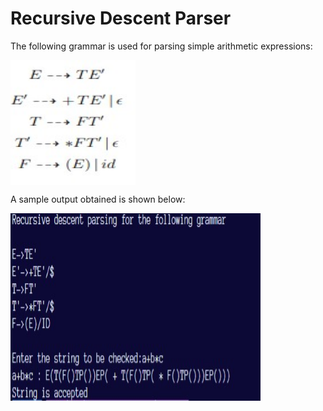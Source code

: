 # Recursive Descent Parser

The following grammar is used for parsing simple arithmetic expressions:

<img align="center" alt="Coding" width="200" height="200" src="https://github.com/adi666-png/System-Software-Labs/blob/main/assets/arith.jpg">

A sample output obtained is shown below:

<img align="center" alt="Coding" width="400" height="300" src="https://github.com/adi666-png/System-Software-Labs/blob/main/assets/RDP.jpg">
